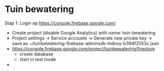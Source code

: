 # Tuin bewatering

Stap 1:
Login op https://console.firebase.google.com/
- Create project (disable Google Analytics) with name: tuin-bewatering
- Project settings -> Service accounts -> Generate new private key -> save as ~/tuinbewatering-firebase-adminsdk-mdooy-b394f2553c.json
- https://console.firebase.google.com/project/tuinbewatering/firestore
  - create database
  - start in test mode
- 